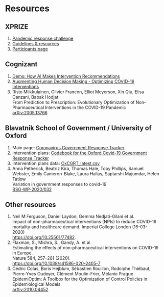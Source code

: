 # Resources

## XPRIZE
1. [Pandemic response challenge](https://xprize.org/challenge/pandemicresponse)
1. [Guidelines & resources](https://xprize.org/challenge/pandemicresponse/guidelines-resources)
1. [Participants page](https://pop.xprize.org/Prizes/PrizeDetails?codename=pandemic_response_challenge)

## Cognizant
1. [Demo: How AI Makes Intervention Recommendations](https://evolution.ml/demos/npidashboard/)
1. [Augmenting Human Decision Making - Optimizing COVID-19 Interventions](https://evolution.ml/esp/npi/)
1. Risto Miikkulainen, Olivier Francon, Elliot Meyerson, Xin Qiu, Elisa Canzani, Babak Hodjat   
From Prediction to Prescription: Evolutionary Optimization of Non-Pharmaceutical Interventions in the COVID-19 Pandemic  
[arXiv:2005.13766](https://arxiv.org/abs/2005.13766)

## Blavatnik School of Government / University of Oxford 
1. Main page: [Coronavirus Government Response Tracker](https://www.bsg.ox.ac.uk/research/research-projects/coronavirus-government-response-tracker)
1. Intervention plans: [Codebook for the Oxford Covid-19 Government Response Tracker](https://github.com/OxCGRT/covid-policy-tracker/blob/master/documentation/codebook.md)
1. Intervention plans data: [OxCGRT_latest.csv](https://raw.githubusercontent.com/OxCGRT/covid-policy-tracker/master/data/OxCGRT_latest.csv)
1. Anna Petherick, Beatriz Kira, Thomas Hale, Toby Phillips, Samuel Webster, Emily Cameron-Blake, Laura Hallas, Saptarshi Majumdar, Helen Tatlow  
Variation in government responses to covid-19  
[BSG-WP-2020/032](https://www.bsg.ox.ac.uk/research/publications/variation-government-responses-covid-19)

## Other resources
1. Neil M Ferguson, Daniel Laydon, Gemma Nedjati-Gilani et al.  
Impact of non-pharmaceutical interventions (NPIs)
to reduce COVID-19 mortality and healthcare demand. Imperial College London (16-03-2020)  
https://doi.org/10.25561/77482.
1. Flaxman, S., Mishra, S., Gandy, A. et al.  
Estimating the effects of non-pharmaceutical interventions on COVID-19 in Europe.  
Nature 584, 257–261 (2020).  
https://doi.org/10.1038/s41586-020-2405-7
1. Cédric Colas, Boris Hejblum, Sébastien Rouillon, Rodolphe Thiébaut, Pierre-Yves Oudeyer, Clément Moulin-Frier, Mélanie Prague  
EpidemiOptim: A Toolbox for the Optimization of Control Policies in Epidemiological Models  
[arXiv:2010.04452](https://arxiv.org/abs/2010.04452)
